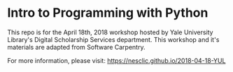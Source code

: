 # Intro to Programming with Python

This repo is for the April 18th, 2018 workshop hosted by Yale University Library's Digital Scholarship Services department. This workshop and it's materials are adapted from Software Carpentry. 

For more information, please visit: https://nesclic.github.io/2018-04-18-YUL
